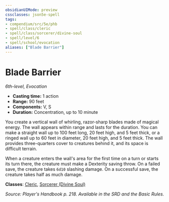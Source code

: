 ```yaml
---
obsidianUIMode: preview
cssclasses: json5e-spell
tags:
- compendium/src/5e/phb
- spell/class/cleric
- spell/class/sorcerer/divine-soul
- spell/level/6
- spell/school/evocation
aliases: ["Blade Barrier"]
---
```

# Blade Barrier
*6th-level, Evocation*  

- **Casting time:** 1 action
- **Range:** 90 feet
- **Components:** V, S
- **Duration:** Concentration, up to 10 minute

You create a vertical wall of whirling, razor-sharp blades made of magical energy. The wall appears within range and lasts for the duration. You can make a straight wall up to 100 feet long, 20 feet high, and 5 feet thick, or a ringed wall up to 60 feet in diameter, 20 feet high, and 5 feet thick. The wall provides three-quarters cover to creatures behind it, and its space is difficult terrain.

When a creature enters the wall's area for the first time on a turn or starts its turn there, the creature must make a Dexterity saving throw. On a failed save, the creature takes `6d10` slashing damage. On a successful save, the creature takes half as much damage.

**Classes**: [Cleric](z_compendium/classes/cleric.md), [Sorcerer (Divine Soul)](z_compendium/classes/sorcerer-divine-soul-xge.md)

*Source: Player's Handbook p. 218. Available in the SRD and the Basic Rules.*